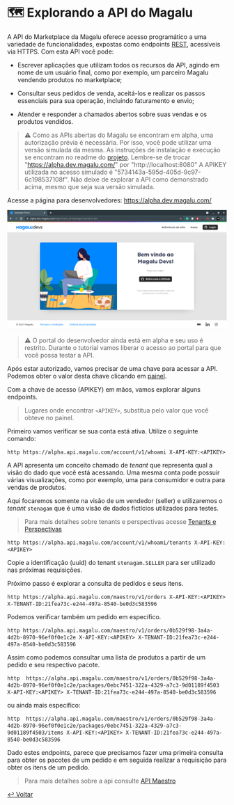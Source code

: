 # 🗺️ Explorando a API do Magalu

A API do Marketplace da Magalu oferece acesso programático a uma variedade de funcionalidades, expostas como endpoints [REST](https://becode.com.br/o-que-e-api-rest-e-restful/), acessíveis via HTTPS. Com esta API você pode:

* Escrever aplicações que utilizam todos os recursos da API, agindo em nome de um usuário final, como por exemplo, um parceiro Magalu vendendo produtos no marketplace;

* Consultar seus pedidos de venda, aceitá-los e realizar os passos essenciais para sua operação, incluindo faturamento e envio;

* Atender e responder a chamados abertos sobre suas vendas e os produtos vendidos.

> ⚠️ Como as APIs abertas do Magalu se encontram em alpha, uma autorização prévia é necessária. Por isso, você pode utilizar uma versão simulada da mesma.
> As instruções de instalação e execução se encontram no readme do [projeto](./apis-simuladas).
> Lembre-se de trocar "https://alpha.dev.magalu.com/" por "http://localhost:8080"
> A APIKEY utilizada no acesso simulado é "5734143a-595d-405d-9c97-6c198537108f".
>  Não deixe de explorar a API como demonstrado acima, mesmo que seja sua versão simulada.

Acesse a página para desenvolvedores: https://alpha.dev.magalu.com/

![Página principal do portal do desenvolvedor do Magalu](imgs/magalu_dev.png)

> ⚠️ O portal do desenvolvedor ainda está em alpha e seu uso é restrito. Durante o tutorial vamos liberar o acesso ao portal para que você possa testar a API.

Após estar autorizado, vamos precisar de uma chave para acessar a API. Podemos obter o valor desta chave clicando em [painel](https://alpha.dev.magalu.com/dashboard).

Com a chave de acesso (APIKEY) em mãos, vamos explorar alguns endpoints.

> Lugares onde encontrar `<APIKEY>`, substitua pelo valor que você obteve no painel.

Primeiro vamos verificar se sua conta está ativa. Utilize o seguinte comando:

```
http https://alpha.api.magalu.com/account/v1/whoami X-API-KEY:<APIKEY>
```

A API apresenta um conceito chamado de _tenant_ que representa qual a visão do dado que você está acessando. Uma mesma conta pode possuir várias visualizações, como por exemplo, uma para consumidor e outra para vendas de produtos.

Aqui focaremos somente na visão de um vendedor (seller) e utilizaremos o _tenant_ `stenagam` que é uma visão de dados fictícios utilizados para testes.

> Para mais detalhes sobre tenants e perspectivas acesse [Tenants e Perspectivas](https://alpha.dev.magalu.com/guias/walkthrough#tenants-e-perspectivas)

```
http https://alpha.api.magalu.com/account/v1/whoami/tenants X-API-KEY:<APIKEY>
```

Copie a identificação (uuid) do tenant `stenagam.SELLER` para ser utilizado nas próximas requisições.

Próximo passo é explorar a consulta de pedidos e seus itens.

```
http https://alpha.api.magalu.com/maestro/v1/orders X-API-KEY:<APIKEY> X-TENANT-ID:21fea73c-e244-497a-8540-be0d3c583596
```

Podemos verificar também um pedido em específico.

```
http https://alpha.api.magalu.com/maestro/v1/orders/0b529f98-3a4a-4d2b-8970-96ef0f0e1c2e X-API-KEY:<APIKEY> X-TENANT-ID:21fea73c-e244-497a-8540-be0d3c583596
```

Assim como podemos consultar uma lista de produtos a partir de um pedido e seu respectivo pacote.

```
http  https://alpha.api.magalu.com/maestro/v1/orders/0b529f98-3a4a-4d2b-8970-96ef0f0e1c2e/packages/0ebc7451-322a-4329-a7c3-9d01189f4503 X-API-KEY:<APIKEY> X-TENANT-ID:21fea73c-e244-497a-8540-be0d3c583596
```

ou ainda mais específico:

```
http  https://alpha.api.magalu.com/maestro/v1/orders/0b529f98-3a4a-4d2b-8970-96ef0f0e1c2e/packages/0ebc7451-322a-4329-a7c3-9d01189f4503/items X-API-KEY:<APIKEY> X-TENANT-ID:21fea73c-e244-497a-8540-be0d3c583596
```

Dado estes endpoints, parece que precisamos fazer uma primeira consulta para obter os pacotes de um pedido e em seguida realizar a requisição para obter os itens de um pedido.

> Para mais detalhes sobre a api consulte [API Maestro](https://alpha.dev.magalu.com/apis/maestro)

[↩️ Voltar](externos.md#)
